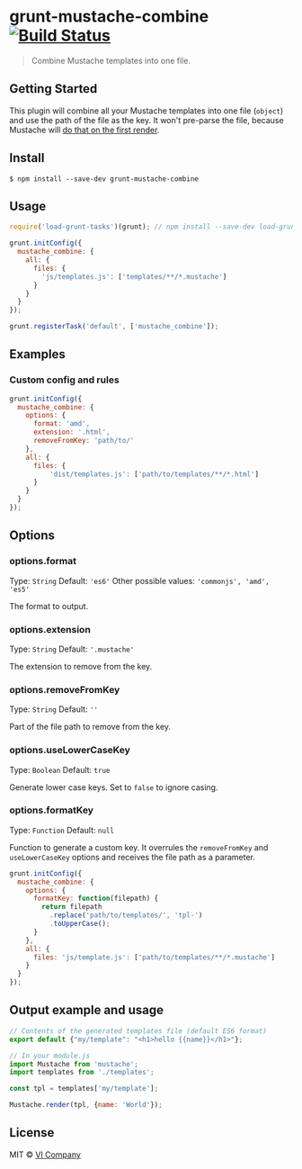 # grunt-mustache-combine [![Build Status](https://travis-ci.org/vicompany/grunt-mustache-combine.svg?branch=master)](https://travis-ci.org/vicompany/grunt-mustache-combine)

> Combine Mustache templates into one file.

## Getting Started

This plugin will combine all your Mustache templates into one file (`object`) and use the path of the file as the key. It won't pre-parse the file, because Mustache will [do that on the first render](https://github.com/janl/mustache.js#pre-parsing-and-caching-templates).

## Install

```
$ npm install --save-dev grunt-mustache-combine
```

## Usage

```js
require('load-grunt-tasks')(grunt); // npm install --save-dev load-grunt-tasks

grunt.initConfig({
  mustache_combine: {
    all: {
      files: {
        'js/templates.js': ['templates/**/*.mustache']
      }
    }
  }
});

grunt.registerTask('default', ['mustache_combine']);
```

## Examples

### Custom config and rules

```js
grunt.initConfig({
  mustache_combine: {
    options: {
      format: 'amd',
      extension: '.html',
      removeFromKey: 'path/to/'
    },
    all: {
      files: {
          'dist/templates.js': ['path/to/templates/**/*.html']
      }
    }
  }
});
```

## Options

### options.format
Type: `String`
Default: `'es6'`
Other possible values: `'commonjs', 'amd', 'es5'`

The format to output.

### options.extension
Type: `String`
Default: `'.mustache'`

The extension to remove from the key.

### options.removeFromKey
Type: `String`
Default: `''`

Part of the file path to remove from the key.

### options.useLowerCaseKey
Type: `Boolean`
Default: `true`

Generate lower case keys. Set to `false` to ignore casing.

### options.formatKey
Type: `Function`
Default: `null`

Function to generate a custom key. It overrules the `removeFromKey` and `useLowerCaseKey` options and receives the file path as a parameter.

```js
grunt.initConfig({
  mustache_combine: {
    options: {
      formatKey: function(filepath) {
        return filepath
          .replace('path/to/templates/', 'tpl-')
          .toUpperCase();
      }
    },
    all: {
      files: 'js/template.js': ['path/to/templates/**/*.mustache']
    }
  }
});
```

## Output example and usage

```js
// Contents of the generated templates file (default ES6 format)
export default {"my/template": "<h1>hello {{name}}</h1>"};

// In your module.js
import Mustache from 'mustache';
import templates from './templates';

const tpl = templates['my/template'];

Mustache.render(tpl, {name: 'World'});
```

## License

MIT © [VI Company](http://vicompany.nl)
